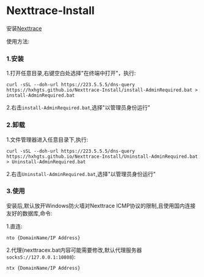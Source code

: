 # Nexttrace-Install
安装[Nexttrace](https://github.com/nxtrace/NTrace-core/releases)

使用方法:

### 1.安装

1.打开任意目录,右键空白处选择"在终端中打开"，执行:

```
curl -sSL --doh-url https://223.5.5.5/dns-query https://hxhgts.github.io/Nexttrace-Install/install-AdminRequired.bat > install-AdminRequired.bat
```

2.右击`install-AdminRequired.bat`,选择"以管理员身份运行"

### 2.卸载

1.文件管理器进入任意目录下,执行:

```
curl -sSL --doh-url https://223.5.5.5/dns-query https://hxhgts.github.io/Nexttrace-Install/Uninstall-AdminRequired.bat > Uninstall-AdminRequired.bat
```

2.右击`Uninstall-AdminRequired.bat`,选择"以管理员身份运行"

### 3.使用

安装后,默认放开Windows防火墙对Nexttrace ICMP协议的限制,且使用国内连接友好的数据库,命令:

1.直连:
```
nto {DomainName/IP Address}
```
2.代理(nexttracex.bat内容可能需要修改,默认代理服务器`socks5://127.0.0.1:10808`):
```
ntx {DomainName/IP Address}
```
